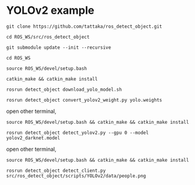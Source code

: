 # YOLOv2 example
```
git clone https://github.com/tattaka/ros_detect_object.git
```
```
cd ROS_WS/src/ros_detect_object
```
```
git submodule update --init --recursive
```
```
cd ROS_WS
```
```
source ROS_WS/devel/setup.bash
```
```
catkin_make && catkin_make install
```
```
rosrun detect_object download_yolo_model.sh
```
```
rosrun detect_object convert_yolov2_weight.py yolo.weights
```
open other terminal,
```
source ROS_WS/devel/setup.bash && catkin_make && catkin_make install
```
```
rosrun detect_object detect_yolov2.py --gpu 0 --model yolov2_darknet.model
```
open other terminal,
```
source ROS_WS/devel/setup.bash && catkin_make && catkin_make install
```
```
rosrun detect_object detect_client.py src/ros_detect_object/scripts/YOLOv2/data/people.png
```
